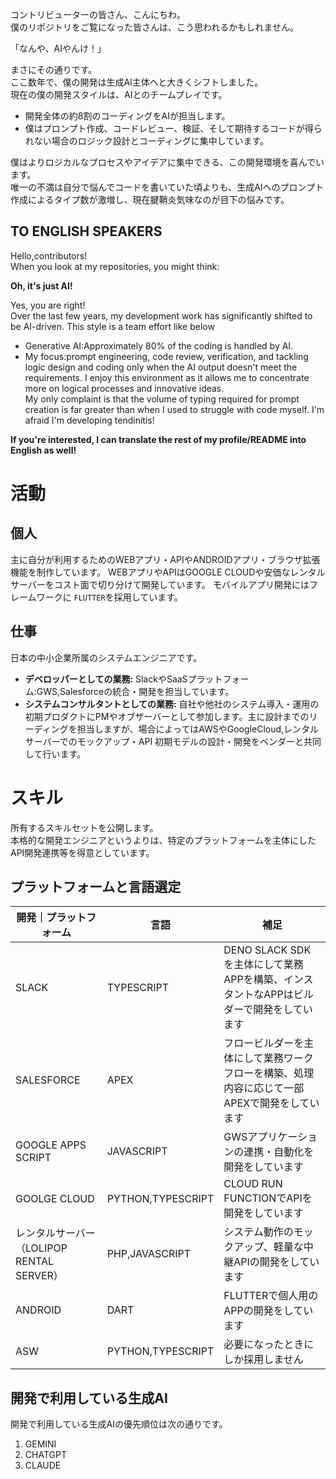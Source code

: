 コントリビューターの皆さん、こんにちわ。  
僕のリポジトリをご覧になった皆さんは、こう思われるかもしれません。

「なんや、AIやんけ！」

まさにその通りです。  
ここ数年で、僕の開発は生成AI主体へと大きくシフトしました。  
現在の僕の開発スタイルは、AIとのチームプレイです。
- 開発全体の約8割のコーディングをAIが担当します。
- 僕はプロンプト作成、コードレビュー、検証、そして期待するコードが得られない場合のロジック設計とコーディングに集中しています。

僕はよりロジカルなプロセスやアイデアに集中できる、この開発環境を喜んでいます。  
唯一の不満は自分で悩んでコードを書いていた頃よりも、生成AIへのプロンプト作成によるタイプ数が激増し、現在腱鞘炎気味なのが目下の悩みです。

## TO ENGLISH SPEAKERS
Hello,contributors!  
When you look at my repositories, you might think:  

**Oh, it's just AI!**

Yes, you are right!  
Over the last few years, my development work has significantly shifted to be AI-driven.
This style is a team effort like below 
- Generative AI:Approximately 80% of the coding is handled by AI.
- My focus:prompt engineering, code review, verification, and tackling logic design and coding only when the AI output doesn't meet the requirements.
I enjoy this environment as it allows me to concentrate more on logical processes and innovative ideas.  
My only complaint is that the volume of typing required for prompt creation is far greater than when I used to struggle with code myself. I'm afraid I'm developing tendinitis!

**If you're interested, I can translate the rest of my profile/README into English as well!**

# 活動
## 個人
主に自分が利用するためのWEBアプリ・APIやANDROIDアプリ・ブラウザ拡張機能を制作しています。
WEBアプリやAPIはGOOGLE CLOUDや安価なレンタルサーバーをコスト面で切り分けて開発しています。
モバイルアプリ開発にはフレームワークに `FLUTTER`を採用しています。

## 仕事
日本の中小企業所属のシステムエンジニアです。
- **デベロッパーとしての業務:** SlackやSaaSプラットフォーム:GWS,Salesforceの統合・開発を担当しています。 
- **システムコンサルタントとしての業務:** 自社や他社のシステム導入・運用の初期プロダクトにPMやオブザーバーとして参加します。主に設計までのリーディングを担当しますが、場合によってはAWSやGoogleCloud,レンタルサーバーでのモックアップ・API 初期モデルの設計・開発をベンダーと共同して行います。

# スキル
所有するスキルセットを公開します。  
本格的な開発エンジニアというよりは、特定のプラットフォームを主体にしたAPI開発連携等を得意としています。

## プラットフォームと言語選定
|開発｜プラットフォーム|言語|補足|
|-|-|-|
|SLACK|TYPESCRIPT|DENO SLACK SDKを主体にして業務APPを構築、インスタントなAPPはビルダーで開発をしています|
|SALESFORCE|APEX|フロービルダーを主体にして業務ワークフローを構築、処理内容に応じて一部APEXで開発をしています|
|GOOGLE APPS SCRIPT|JAVASCRIPT|GWSアプリケーションの連携・自動化を開発をしています|
|GOOLGE CLOUD|PYTHON,TYPESCRIPT|CLOUD RUN FUNCTIONでAPIを開発をしています|
|レンタルサーバー（LOLIPOP RENTAL SERVER）|PHP,JAVASCRIPT|システム動作のモックアップ、軽量な中継APIの開発をしています|
|ANDROID|DART|FLUTTERで個人用のAPPの開発をしています|
|ASW|PYTHON,TYPESCRIPT|必要になったときにしか採用しません|

## 開発で利用している生成AI
開発で利用している生成AIの優先順位は次の通りです。
1. GEMINI
2. CHATGPT
3. CLAUDE
